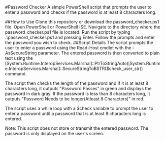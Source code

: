 #Password Checker
A simple PowerShell script that prompts the user to enter a password and checks if the password is at least 8 characters long.

##How to Use
Clone this repository or download the password_checker.ps1 file.
Open PowerShell or PowerShell ISE.
Navigate to the directory where the password_checker.ps1 file is located.
Run the script by typing .\password_checker.ps1 and pressing Enter.
Follow the prompts and enter the password you wish to check.
##Script Details
The script prompts the user to enter a password using the Read-Host cmdlet with the -AsSecureString parameter. The entered password is then converted to plain text using the [System.Runtime.InteropServices.Marshal]::PtrToStringAuto([System.Runtime.InteropServices.Marshal]::SecureStringToBSTR($check_user_str)) command.

The script then checks the length of the password and if it is at least 8 characters long, it outputs "Password Passes" in green and displays the password in dark gray. If the password is less than 8 characters long, it outputs "Password Needs to be longer(Atleast 8 Characters)" in red.

The script uses a while loop with a $check variable to prompt the user to enter a password until a password that is at least 8 characters long is entered.

Note: This script does not store or transmit the entered password. The password is only displayed on the user's screen.



